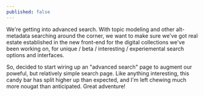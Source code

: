 ```yaml
---
published: false
---
```

We're getting into advanced search.  With topic modeling and other alt-metadata searching around the corner, we want to make sure we've got real estate established in the new front-end for the digital collections we've been working on, for unique / beta / interesting / experiemental search options and interfaces.  

So, decided to start wiring up an "advanced search" page to augment our poweful, but relatively simple search page.  Like anything interesting, this candy bar has split higher up than expected, and I'm left chewing much more nougat than anticipated.  Great adventure!
